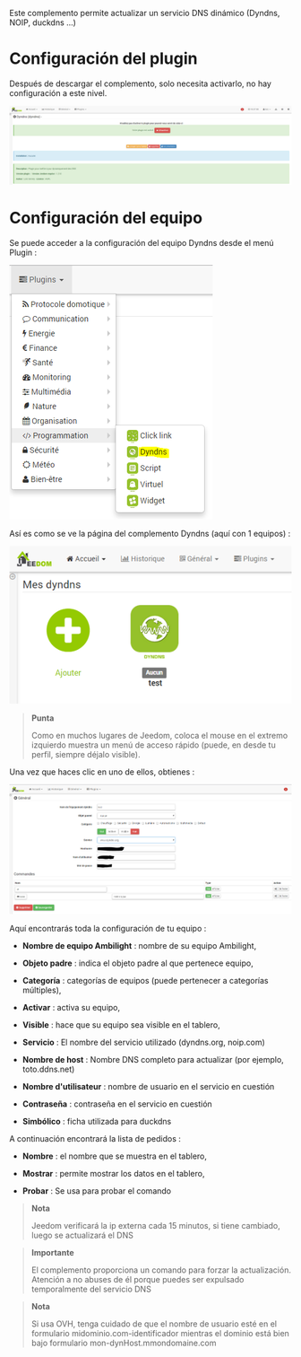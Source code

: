 Este complemento permite actualizar un servicio DNS dinámico
(Dyndns, NOIP, duckdns ...)

Configuración del plugin 
=======================

Después de descargar el complemento, solo necesita activarlo,
no hay configuración a este nivel.

![dyndns](../images/dyndns.PNG)

Configuración del equipo 
=============================

Se puede acceder a la configuración del equipo Dyndns desde el menú
Plugin :

![dyndns2](../images/dyndns2.PNG)

Así es como se ve la página del complemento Dyndns (aquí con 1
equipos) :

![dyndns3](../images/dyndns3.PNG)

> **Punta**
>
> Como en muchos lugares de Jeedom, coloca el mouse en el extremo izquierdo
> muestra un menú de acceso rápido (puede, en
> desde tu perfil, siempre déjalo visible).

Una vez que haces clic en uno de ellos, obtienes :

![dyndns4](../images/dyndns4.PNG)

Aquí encontrarás toda la configuración de tu equipo :

-   **Nombre de equipo Ambilight** : nombre de su equipo
    Ambilight,

-   **Objeto padre** : indica el objeto padre al que pertenece
    equipo,

-   **Categoría** : categorías de equipos (puede pertenecer a
    categorías múltiples),

-   **Activar** : activa su equipo,

-   **Visible** : hace que su equipo sea visible en el tablero,

-   **Servicio** : El nombre del servicio utilizado (dyndns.org, noip.com)

-   **Nombre de host** : Nombre DNS completo para actualizar (por ejemplo, toto.ddns.net)

-   **Nombre d'utilisateur** : nombre de usuario en el servicio en cuestión

-   **Contraseña** : contraseña en el servicio en cuestión

-   **Simbólico** : ficha utilizada para duckdns

A continuación encontrará la lista de pedidos :

-   **Nombre** : el nombre que se muestra en el tablero,

-   **Mostrar** : permite mostrar los datos en el tablero,

-   **Probar** : Se usa para probar el comando

> **Nota**
>
> Jeedom verificará la ip externa cada 15 minutos, si tiene
> cambiado, luego se actualizará el DNS

> **Importante**
>
> El complemento proporciona un comando para forzar la actualización. Atención a
> no abuses de él porque puedes ser expulsado temporalmente del servicio
> DNS

> **Nota**
>
> Si usa OVH, tenga cuidado de que el nombre de usuario esté en el formulario
> midominio.com-identificador mientras el dominio está bien bajo
> formulario mon-dynHost.mmondomaine.com
